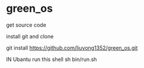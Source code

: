 # green_os

get source code 

install git and clone 

git install https://github.com/liuyong1352/green_os.git

IN Ubantu run this shell
sh bin/run.sh


